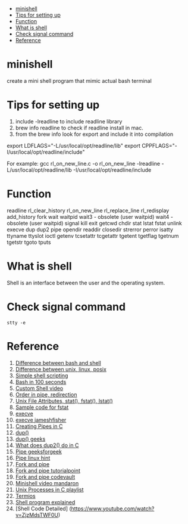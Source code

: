 - [minishell](#minishell)
- [Tips for setting up](#tips-for-setting-up)
- [Function](#function)
- [What is shell](#what-is-shell)
- [Check signal command](#check-signal-command)
- [Reference](#reference)
# minishell
create a mini shell program that mimic actual bash terminal

# Tips for setting up
1. include -lreadline to include readline library
2. brew info readline to check if readline install in mac.
3. from the brew info look for export and include it into compilation

  export LDFLAGS="-L/usr/local/opt/readline/lib"
  export CPPFLAGS="-I/usr/local/opt/readline/include"

For example:
gcc rl_on_new_line.c -o rl_on_new_line -lreadline -L/usr/local/opt/readline/lib -I/usr/local/opt/readline/include


# Function
readline
rl_clear_history
rl_on_new_line
rl_replace_line
rl_redisplay
add_history
fork
wait
waitpid
wait3 - obsolete (user waitpid)
wait4 - obsolete (user waitpid)
signal
kill
exit
getcwd
chdir
stat
lstat
fstat
unlink
execve
dup
dup2
pipe
opendir
readdir
closedir
strerror
perror
isatty
ttyname
ttyslot
ioctl
getenv
tcsetattr
tcgetattr
tgetent
tgetflag
tgetnum
tgetstr
tgoto
tputs

# What is shell
Shell is an interface between the user and the operating system.

# Check signal command
```stty -e```

# Reference
1. [Difference between bash and shell](https://www.geeksforgeeks.org/difference-between-sh-and-bash/#:~:text=bash%20is%20a%20superset%20of,to%20interact%20with%20the%20device.)
2. [Difference between unix, linux, posix](https://www.youtube.com/watch?v=hy4OeVCLGZ4)
3. [Simple shell scripting](https://www.tecmint.com/create-shell-scripts-in-linux/)
4. [Bash in 100 seconds](https://www.youtube.com/watch?v=I4EWvMFj37g)
5. [Custom Shell video](https://www.youtube.com/watch?v=ZGmg8wEdQOM)
6. [Order in pipe, redirection](https://stackoverflow.com/questions/12942042/pipe-redirection-precedence)
7. [Unix File Attributes, stat(), fstat(), lstat()](https://www.youtube.com/watch?v=jOl0ezOuoNE)
8. [Sample code for fstat](http://codewiki.wikidot.com/c:system-calls:fstat)
9. [execve](https://linuxhint.com/c-execve-function-usage/#:~:text=Execve()%20function%20is%20used,program%20and%20print%20the%20output.)
10. [execve jameshfisher](https://jameshfisher.com/2017/02/05/how-do-i-use-execve-in-c/)
11. [Creating Pipes in C](https://tldp.org/LDP/lpg/node11.html)
12. [dup()](https://stackoverflow.com/questions/7861611/can-someone-explain-what-dup-in-c-does)
13. [dup() geeks](https://www.geeksforgeeks.org/dup-dup2-linux-system-call/)
14. [What does dup2() do in C](https://stackoverflow.com/questions/24538470/what-does-dup2-do-in-c)
15. [Pipe geeksforgeek](https://www.geeksforgeeks.org/pipe-system-call/)
16. [Pipe linux hint](https://linuxhint.com/using_pipe_function_c_language/)
17. [Fork and pipe](https://www.geeksforgeeks.org/c-program-demonstrate-fork-and-pipe/)
18. [Fork and pipe tutorialpoint](https://www.tutorialspoint.com/c-program-to-demonstrate-fork-and-pipe)
19. [Fork and pipe codevault](https://www.youtube.com/watch?v=6u_iPGVkfZ4)
20. [Minishell video mandaron](https://www.youtube.com/watch?v=o6nW-Pqg4Rk)
21. [Unix Processes in C playlist](https://www.youtube.com/playlist?list=PLfqABt5AS4FkW5mOn2Tn9ZZLLDwA3kZUY)
22. [Termios](https://cboard.cprogramming.com/linux-programming/158476-termios-examples.html)
23. [Shell program explained](https://www.youtube.com/watch?v=ubt-UjcQUYg)
24. [Shell Code Detailed] (https://www.youtube.com/watch?v=ZjzMdsTWF0U)